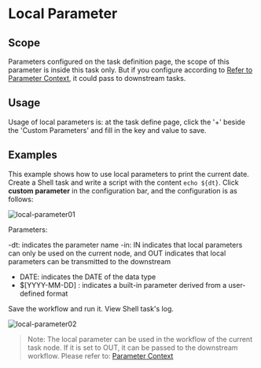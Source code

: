 # Local Parameter

## Scope

Parameters configured on the task definition page, the scope of this parameter is inside this task only. But if you configure according to [Refer to Parameter Context](context.md), it could pass to downstream tasks.

## Usage

Usage of local parameters is: at the task define page, click the '+' beside the 'Custom Parameters' and fill in the key and value to save.

## Examples

This example shows how to use local parameters to print the current date. Create a Shell task and write a script with the content `echo ${dt}`. Click **custom parameter** in the configuration bar, and the configuration is as follows:

![local-parameter01](/img/new_ui/dev/parameter/local_parameter01.png)

Parameters:

-dt: indicates the parameter name
-in: IN indicates that local parameters can only be used on the current node, and OUT indicates that local parameters can be transmitted to the downstream
- DATE: indicates the DATE of the data type
- $[YYYY-MM-DD] : indicates a built-in parameter derived from a user-defined format

Save the workflow and run it. View Shell task's log.

![local-parameter02](/img/new_ui/dev/parameter/local_parameter02.png)

> Note: The local parameter can be used in the workflow of the current task node. If it is set to OUT, it can be passed to the downstream workflow. Please refer to: [Parameter Context](context.md)
